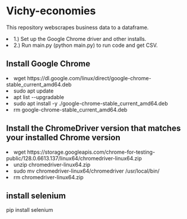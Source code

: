 # Vichy-economies

This repository webscrapes business data to a dataframe.

<ls>
<li>1.) Set up the Google Chrome driver and other installs.</li>
<li>2.) Run main.py (python main.py) to run code and get CSV.</li>
</ls>

## Install Google Chrome

<ls>
<li>wget https://dl.google.com/linux/direct/google-chrome-stable_current_amd64.deb</li>
<li>sudo apt update</li>
<li>apt list --upgradable</li>
<li>sudo apt install -y ./google-chrome-stable_current_amd64.deb</li>
<li>rm google-chrome-stable_current_amd64.deb</li>
</ls>

## Install the ChromeDriver version that matches your installed Chrome version

<ls>
<li>wget https://storage.googleapis.com/chrome-for-testing-public/128.0.6613.137/linux64/chromedriver-linux64.zip</li>
<li>unzip chromedriver-linux64.zip</li>
<li>sudo mv chromedriver-linux64/chromedriver /usr/local/bin/</li>
<li>rm chromedriver-linux64.zip</li>
</ls>

## install selenium
pip install selenium
